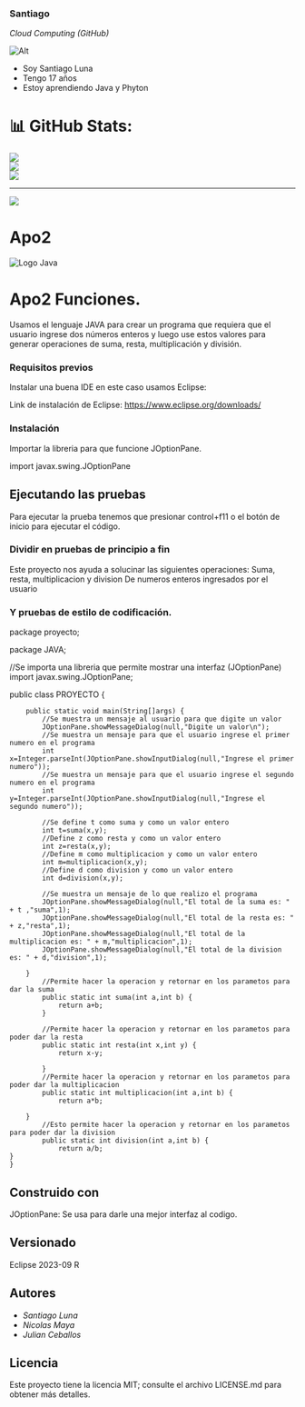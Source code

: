 ### Santiago

*Cloud Computing (GitHub)*

![Alt](https://lh3.googleusercontent.com/XSDv6XYZ973bdxMBDJ1adLHpSSUv4vsZJaePpms21eZDl-27JIfTHIYXnnudwPfAg_1-59bKAarMhWGNagsTR2Gq0pAWBUw6CwYwH2V0TzDXZT9z1fKvr1vCOrk8nxZ-U7wVfOJq)

- Soy Santiago Luna
- Tengo 17 años
- Estoy aprendiendo Java y Phyton 

# 📊 GitHub Stats:
![](https://github-readme-stats.vercel.app/api?username=santi10103cr7&theme=dark&hide_border=false&include_all_commits=false&count_private=false)<br/>
![](https://github-readme-streak-stats.herokuapp.com/?user=santi10103cr7&theme=dark&hide_border=false)<br/>
![](https://github-readme-stats.vercel.app/api/top-langs/?username=santi10103cr7&theme=dark&hide_border=false&include_all_commits=false&count_private=false&layout=compact)

---
[![](https://visitcount.itsvg.in/api?id=santi10103cr7&icon=0&color=0)](https://visitcount.itsvg.in)

<!-- Proudly created with GPRM ( https://gprm.itsvg.in ) -->
  
<!---
santi10103cr7/santi10103cr7 is a ✨ special ✨ repository because its `README.md` (this file) appears on your GitHub profile.
You can click the Preview link to take a look at your changes.
--->

# Apo2
![Logo Java](https://seeklogo.com/images/J/java-logo-7833D1D21A-seeklogo.com.png)

# Apo2 Funciones.

Usamos el lenguaje JAVA para crear un programa que requiera que el usuario ingrese dos números enteros y luego use estos valores para generar operaciones de suma, resta, multiplicación y división.

### Requisitos previos

Instalar una buena IDE en este caso usamos Eclipse:


Link de instalación de Eclipse: https://www.eclipse.org/downloads/


### Instalación

Importar la libreria para que funcione JOptionPane.



import javax.swing.JOptionPane 


## Ejecutando las pruebas

Para ejecutar la prueba tenemos que presionar control+f11 o el botón de inicio para ejecutar el código.


### Dividir en pruebas de principio a fin


Este proyecto nos ayuda a solucinar las siguientes operaciones:
Suma, resta, multiplicacion y division
De numeros enteros ingresados por el usuario


### Y pruebas de estilo de codificación.


package proyecto;

package JAVA;

//Se importa una libreria que permite mostrar una interfaz (JOptionPane) 
import javax.swing.JOptionPane;

public class PROYECTO {
	
		public static void main(String[]args) {
			//Se muestra un mensaje al usuario para que digite un valor
			JOptionPane.showMessageDialog(null,"Digite un valor\n");
        	//Se muestra un mensaje para que el usuario ingrese el primer numero en el programa
			int x=Integer.parseInt(JOptionPane.showInputDialog(null,"Ingrese el primer numero"));
	        //Se muestra un mensaje para que el usuario ingrese el segundo numero en el programa
			int y=Integer.parseInt(JOptionPane.showInputDialog(null,"Ingrese el segundo numero"));
			
		    //Se define t como suma y como un valor entero
			int t=suma(x,y);
			//Define z como resta y como un valor entero
			int z=resta(x,y);
			//Define m como multiplicacion y como un valor entero
			int m=multiplicacion(x,y);
			//Define d como division y como un valor entero
			int d=division(x,y);
	
			//Se muestra un mensaje de lo que realizo el programa
			JOptionPane.showMessageDialog(null,"El total de la suma es: " + t ,"suma",1);
			JOptionPane.showMessageDialog(null,"El total de la resta es: " + z,"resta",1);
			JOptionPane.showMessageDialog(null,"El total de la multiplicacion es: " + m,"multiplicacion",1);
			JOptionPane.showMessageDialog(null,"El total de la division es: " + d,"division",1);

		}
		    //Permite hacer la operacion y retornar en los parametos para  dar la suma
			public static int suma(int a,int b) {
				return a+b;
			}
			
			//Permite hacer la operacion y retornar en los parametos para poder dar la resta
			public static int resta(int x,int y) {
				return x-y;
				
			}
			//Permite hacer la operacion y retornar en los parametos para poder dar la multiplicacion 
			public static int multiplicacion(int a,int b) {
				return a*b;
	
		}
			//Esto permite hacer la operacion y retornar en los parametos para poder dar la division
			public static int division(int a,int b) {
				return a/b;
	}
	}



## Construido con

JOptionPane: Se usa para darle una mejor interfaz al codigo.

## Versionado

Eclipse 2023-09 R

## Autores

* *Santiago Luna* 
* *Nicolas Maya*
* *Julian Ceballos*
 
## Licencia

Este proyecto tiene la licencia MIT; consulte el archivo LICENSE.md para obtener más detalles.







